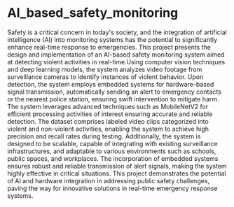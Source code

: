 # AI_based_safety_monitoring
Safety is a critical concern in today's society, and the integration of artificial intelligence (AI) into monitoring systems has the potential to significantly enhance real-time response to emergencies. This project presents the design and implementation of an AI-based safety monitoring system aimed at detecting violent activities in real-time.Using computer vision techniques and deep learning models, the system analyzes video footage from surveillance cameras to identify instances of violent behavior. Upon detection, the system employs embedded systems for hardware-based signal transmission, automatically sending an alert to emergency contacts or the nearest police station, ensuring swift intervention to mitigate harm. The system leverages advanced techniques such as MobileNetV2 for efficient processing activities of interest ensuring accurate and reliable detection. The dataset comprises labeled video clips categorized into violent and non-violent activities, enabling the system to achieve high precision and recall rates during testing. Additionally, the system is designed to be scalable, capable of integrating with existing surveillance infrastructures, and adaptable to various environments such as schools, public spaces, and workplaces. The incorporation of embedded systems ensures robust and reliable transmission of alert signals, making the system highly effective in critical situations. This project demonstrates the potential of AI and hardware integration in addressing public safety challenges, paving the way for innovative solutions in real-time emergency response systems.
